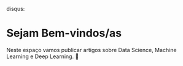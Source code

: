 disqus:

# Sejam Bem-vindos/as

Neste espaço vamos publicar artigos sobre Data Science, Machine Learning e Deep Learning. :ghost:

<!--
## Notable News

* [x] Oral Presentation for AI for Social Good Workshop ICML, Long Beach, Los Angeles, USA, June 2019
* [x] IT Youth Leader of The Year, Singapore Computer Society (SCS), Singapore, March 2019
* [x] Foundations of Deep Learning, African Masters of Machine Intelligence (AMMI), Google & Facebook, Kigali, Rwanda, November 2018
* [x] Invited to Facebook PyTorch Developer Conference, San Francisco, USA, September 2018
* [x] Led NUS-MIT-NUHS Datathon NVIDIA Image Recognition Workshop, Singapore, July 2018
* [x] Featured on PyTorch Website, January 2018
* [x] Led NVIDIA Self-Driving Cars and Healthcare Talk, Singapore, June 2017
* [x] Clinched NVIDIA Inception Partner Status, Singapore, May 2017
-->